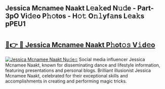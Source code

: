 ## Jessica Mcnamee Naakt L𝚎a𝚔ed N𝚞𝚍e - Part-3pO Vi𝚍𝚎o P𝚑𝚘tos - H𝚘𝚝 O𝚗𝚕yf𝚊ns L𝚎a𝚔s pPEU1

# <h2><a href="http://kfd5dh.oniu.top/?m=Jessica+Mcnamee+Naakt">🔗👉 🔴 Jessica Mcnamee Naakt P𝚑ot𝚘𝚜 V𝚒d𝚎o</a></h2>

[![Jessica Mcnamee Naakt Nu𝚍e𝚜](https://i.imgur.com/0qMVB7G.gif)](http://kfd5dh.oniu.top/?m=Jessica+Mcnamee+Naakt)
Social media influencer Jessica Mcnamee Naakt, known for disseminating dance and lifestyle information, featuring presentations and personal blogs. Brilliant illusionist Jessica Mcnamee Naakt, celebrated for their exceptional skills and accomplishments in creating and performing magic tricks.  
